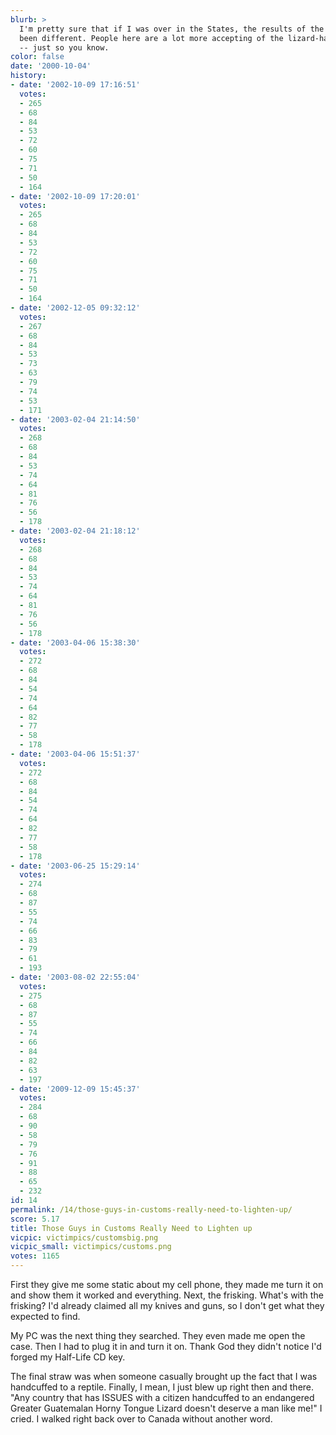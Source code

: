 ```yaml
---
blurb: >
  I'm pretty sure that if I was over in the States, the results of the voting would've
  been different. People here are a lot more accepting of the lizard-handcuff thing
  -- just so you know.
color: false
date: '2000-10-04'
history:
- date: '2002-10-09 17:16:51'
  votes:
  - 265
  - 68
  - 84
  - 53
  - 72
  - 60
  - 75
  - 71
  - 50
  - 164
- date: '2002-10-09 17:20:01'
  votes:
  - 265
  - 68
  - 84
  - 53
  - 72
  - 60
  - 75
  - 71
  - 50
  - 164
- date: '2002-12-05 09:32:12'
  votes:
  - 267
  - 68
  - 84
  - 53
  - 73
  - 63
  - 79
  - 74
  - 53
  - 171
- date: '2003-02-04 21:14:50'
  votes:
  - 268
  - 68
  - 84
  - 53
  - 74
  - 64
  - 81
  - 76
  - 56
  - 178
- date: '2003-02-04 21:18:12'
  votes:
  - 268
  - 68
  - 84
  - 53
  - 74
  - 64
  - 81
  - 76
  - 56
  - 178
- date: '2003-04-06 15:38:30'
  votes:
  - 272
  - 68
  - 84
  - 54
  - 74
  - 64
  - 82
  - 77
  - 58
  - 178
- date: '2003-04-06 15:51:37'
  votes:
  - 272
  - 68
  - 84
  - 54
  - 74
  - 64
  - 82
  - 77
  - 58
  - 178
- date: '2003-06-25 15:29:14'
  votes:
  - 274
  - 68
  - 87
  - 55
  - 74
  - 66
  - 83
  - 79
  - 61
  - 193
- date: '2003-08-02 22:55:04'
  votes:
  - 275
  - 68
  - 87
  - 55
  - 74
  - 66
  - 84
  - 82
  - 63
  - 197
- date: '2009-12-09 15:45:37'
  votes:
  - 284
  - 68
  - 90
  - 58
  - 79
  - 76
  - 91
  - 88
  - 65
  - 232
id: 14
permalink: /14/those-guys-in-customs-really-need-to-lighten-up/
score: 5.17
title: Those Guys in Customs Really Need to Lighten up
vicpic: victimpics/customsbig.png
vicpic_small: victimpics/customs.png
votes: 1165
---
```


First they give me some static about my cell phone, they made me turn it
on and show them it worked and everything. Next, the frisking. What's
with the frisking? I'd already claimed all my knives and guns, so I
don't get what they expected to find.

My PC was the next thing they searched. They even made me open the case.
Then I had to plug it in and turn it on. Thank God they didn't notice
I'd forged my Half-Life CD key.

The final straw was when someone casually brought up the fact that I was
handcuffed to a reptile. Finally, I mean, I just blew up right then and
there. "Any country that has ISSUES with a citizen handcuffed to an
endangered Greater Guatemalan Horny Tongue Lizard doesn't deserve a man
like me!" I cried. I walked right back over to Canada without another
word.